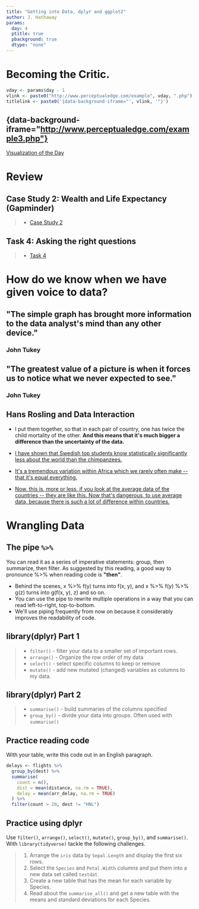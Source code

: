 ```yaml
---
title: "Getting into Data, dplyr and ggplot2"
author: J. Hathaway
params:
  day: 4
  ptitle: true
  pbackground: true
  dtype: "none"
---
```







# Becoming the Critic.


```r
vday <- params$day - 1
vlink <- paste0("http://www.perceptualedge.com/example", vday, ".php")
titlelink <- paste0('{data-background-iframe="', vlink, '"}')
```

## {data-background-iframe="http://www.perceptualedge.com/example3.php"}

[Visualization of the Day](http://www.perceptualedge.com/example3.php)







# Review



## Case Study 2: Wealth and Life Expectancy (Gapminder)
> - [Case Study 2](https://byuistats.github.io/M335/weekly_projects/cs02_details.html)




## Task 4:  Asking the right questions
> - [Task 4](https://byuistats.github.io/M335/class_tasks/task04_details.html)








#  How do we know when we have given voice to data?

## "The simple graph has brought more information to the data analyst's mind than any other device."

### John Tukey


## "The greatest value of a picture is when it forces us to notice what we never expected to see." 

### John Tukey

## Hans Rosling and Data Interaction

- I put them together, so that in each pair of country, one has twice the child mortality of the other. **And this means that it's much bigger a difference than the uncertainty of the data.**

- [I have shown that Swedish top students know statistically significantly less about the world than the chimpanzees.](https://www.youtube.com/embed/usdJgEwMinM?rel=0&amp;start=80)

- [It's a tremendous variation within Africa which we rarely often make -- that it's equal everything.](https://www.youtube.com/embed/usdJgEwMinM?rel=0&amp;start=570)

- [Now, this is, more or less, if you look at the average data of the countries -- they are like this. Now that's dangerous, to use average data, because there is such a lot of difference within countries.](https://www.youtube.com/embed/usdJgEwMinM?rel=0&amp;start=823)

# Wrangling Data

## The pipe `%>%`

You can read it as a series of imperative statements: group, then summarize, then filter. As suggested by this reading, a good way to pronounce %>% when reading code is **"then"**.

* Behind the scenes, x %>% f(y) turns into f(x, y), and x %>% f(y) %>% g(z) turns into g(f(x, y), z) and so on. 
* You can use the pipe to rewrite multiple operations in a way that you can read left-to-right, top-to-bottom. 
* We'll use piping frequently from now on because it considerably improves the readability of code.


## library(dplyr) Part 1

> - `filter()`  - filter your data to a smaller set of important rows.
> - `arrange()` - Organize the row order of my data
> - `select()`  - select specific columns to keep or remove 
> - `mutate()`  - add new mutated (changed) variables as columns to my data.

## library(dplyr) Part 2

> - `summarise()` - build summaries of the columns specified
> - `group_by()`  - divide your data into groups. Often used with `summarise()`

## Practice reading code

With your table, write this code out in an English paragraph.


```r
delays <- flights %>% 
  group_by(dest) %>% 
  summarise(
    count = n(),
    dist = mean(distance, na.rm = TRUE),
    delay = mean(arr_delay, na.rm = TRUE)
  ) %>% 
  filter(count > 20, dest != "HNL")
```

## Practice using dplyr

Use `filter()`, `arrange()`, `select()`, `mutate()`, `group_by()`, and `summarise()`. With `library(tidyverse)` tackle the following challenges.

> 1. Arrange the `iris` data by `Sepal.Length` and display the first six rows.
> 2. Select the `Species` and `Petal.Width` columns and put them into a new data set called `testdat`.
> 3. Create a new table that has the mean for each variable by Species.
> 4. Read about the `summarise_all()` and get a new table with the means and standard deviations for each Species.




